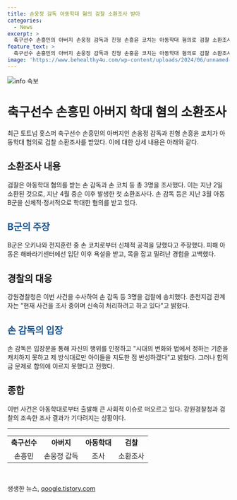 ```yaml
---
title: 손웅정 감독 아동학대 혐의 검찰 소환조사 받아
categories:
  - News
excerpt: >
  축구선수 손흥민의 아버지 손웅정 감독과 친형 손흥윤 코치는 아동학대 혐의로 검찰 소환조사를 받았다. 아동 B군은 신체적·정서적 학대를 고발하고, 손 감독 등은 학대 혐의를 받고 있다. 손 감독은 거친 표현과 체벌을 인정하며 반성을 표명했지만, 사태의 해결을 시도했으나 합의에 이르지 못했다고 밝혔다. 현재 검찰과 강원경찰청이 사건을 조사 중이며, 시대의 변화와 법을 준수해 아이들을 지도하겠다는 입장을 내놓았다. (150자)
feature_text: >
  축구선수 손흥민의 아버지 손웅정 감독과 친형 손흥윤 코치는 아동학대 혐의로 검찰 소환조사를 받았다. 아동 B군은 신체적·정서적 학대를 고발하고, 손 감독 등은 학대 혐의를 받고 있다. 손 감독은 거친 표현과 체벌을 인정하며 반성을 표명했지만, 사태의 해결을 시도했으나 합의에 이르지 못했다고 밝혔다. 현재 검찰과 강원경찰청이 사건을 조사 중이며, 시대의 변화와 법을 준수해 아이들을 지도하겠다는 입장을 내놓았다. (150자)
image: 'https://www.behealthy4u.com/wp-content/uploads/2024/06/unnamed-file.png'
---
```


<p><img src="https://www.behealthy4u.com/wp-content/uploads/2024/06/unnamed-file.png" alt="info 속보" /></p>

<h1>축구선수 손흥민 아버지 학대 혐의 소환조사</h1>

<p data-ke-size="size16">최근 토트넘 홋스퍼 축구선수 손흥민의 아버지인 손웅정 감독과 친형 손흥윤 코치가 아동학대 혐의로 검찰 소환조사를 받았다. 이에 대한 상세 내용은 아래와 같다.</p>

<h2>소환조사 내용</h2>

<p data-ke-size="size16">검찰은 아동학대 혐의를 받는 손 감독과 손 코치 등 총 3명을 조사했다. 이는 지난 2일 소환된 것으로, 지난 4월 중순 이후 발생한 첫 소환조사다. 손 감독 등은 지난 3월 아동 B군을 신체적·정서적으로 학대한 혐의를 받고 있다.</p>

<h2><b><span style="color: #1a5490;">B군의 주장</span></b></h2>

<p data-ke-size="size16">B군은 오키나와 전지훈련 중 손 코치로부터 신체적 공격을 당했다고 주장했다. 피해 아동은 해바라기센터에선 입단 이후 욕설을 받고, 목을 잡고 밀려난 경험을 고백했다.</p>

<h2>경찰의 대응</h2>

<p data-ke-size="size16">강원경찰청은 이번 사건을 수사하여 손 감독 등 3명을 검찰에 송치했다. 춘천지검 관계자는 "현재 사건을 조사 중이며 신속히 처리하려고 하고 있다"고 밝혔다.</p>

<h2><b><span style="color: #1a5490;">손 감독의 입장</span></b></h2>

<p data-ke-size="size16">손 감독은 입장문을 통해 자신의 행위를 인정하고 "시대의 변화와 법에서 정하는 기준을 캐치하지 못하고 제 방식대로만 아이들을 지도한 점 반성하겠다"고 밝혔다. 그러나 합의금 문제로 합의에 이르지 못했다고 전했다.</p>

<h2>종합</h2>

<p data-ke-size="size16">이번 사건은 아동학대로부터 출발해 큰 사회적 이슈로 떠오르고 있다. 강원경찰청과 검찰의 조속한 조사 결과가 기다려지는 상황이다.</p>

<hr>

<table>
  <tbody>
    <tr>
      <td style="text-align: center; height: 17px;"><b>축구선수</b></td>
      <td style="text-align: center; height: 17px;"><b>아버지</b></td>
      <td style="text-align: center; height: 17px;"><b>아동학대</b></td>
      <td style="text-align: center; height: 17px;"><b>검찰</b></td>
    </tr>
    <tr>
      <td style="text-align: center; height: 17px;">손흥민</td>
      <td style="text-align: center; height: 17px;">손웅정 감독</td>
      <td style="text-align: center; height: 17px;">조사</td>
      <td style="text-align: center; height: 17px;">소환조사</td>
    </tr>
  </tbody>
</table>

<p data-ke-size="size16">&nbsp;</p>
생생한 뉴스, <a href="https://qoogle.tistory.com" rel="dofollow">qoogle.tistory.com</a>


